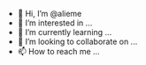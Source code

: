 - 👋 Hi, I’m @alieme
- 👀 I’m interested in ...
- 🌱 I’m currently learning ...
- 💞️ I’m looking to collaborate on ...
- 📫 How to reach me ...

<!---
alieme/alieme is a ✨ special ✨ repository because its `README.md` (this file) appears on your GitHub profile.
You can click the Preview link to take a look at your changes.
--->
